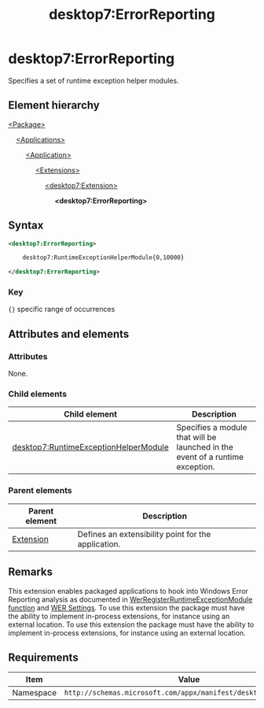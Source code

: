 ﻿---
title: desktop7:ErrorReporting
description: Specifies a set of runtime exception helper modules.
ms.date: 10/15/2021
ms.topic: reference
keywords: windows 10, uwp, schema, manifest, desktop, extension 
ms.custom: 19H1
---

# desktop7:ErrorReporting

Specifies a set of runtime exception helper modules.

## Element hierarchy

[\<Package\>](element-package.md)

&nbsp;&nbsp;&nbsp;&nbsp;[\<Applications\>](element-applications.md)

&nbsp;&nbsp;&nbsp;&nbsp; &nbsp;&nbsp;&nbsp;&nbsp;[\<Application\>](element-application.md)

&nbsp;&nbsp;&nbsp;&nbsp; &nbsp;&nbsp;&nbsp;&nbsp; &nbsp;&nbsp;&nbsp;&nbsp;[\<Extensions\>](element-1-extensions.md)

&nbsp;&nbsp;&nbsp;&nbsp; &nbsp;&nbsp;&nbsp;&nbsp; &nbsp;&nbsp;&nbsp;&nbsp; &nbsp;&nbsp;&nbsp;&nbsp;[\<desktop7:Extension\>](element-desktop7-extension.md)

&nbsp;&nbsp;&nbsp;&nbsp; &nbsp;&nbsp;&nbsp;&nbsp; &nbsp;&nbsp;&nbsp;&nbsp; &nbsp;&nbsp;&nbsp;&nbsp; &nbsp;&nbsp;&nbsp;&nbsp;**\<desktop7:ErrorReporting\>**

## Syntax

```xml
<desktop7:ErrorReporting>

    desktop7:RuntimeExceptionHelperModule{0,10000}

</desktop7:ErrorReporting>
```

### Key

`{}` specific range of occurrences

## Attributes and elements

### Attributes

None.

### Child elements

| Child element | Description |
|-|-|
| [desktop7:RuntimeExceptionHelperModule](element-desktop7-runtimeexceptionhelpermodule.md) | Specifies a module that will be launched in the event of a runtime exception. |  

### Parent elements

| Parent element | Description |
|-|-|
| [Extension](element-desktop7-extension.md) | Defines an extensibility point for the application. |  

## Remarks

This extension enables packaged applications to hook into Windows Error Reporting analysis as documented in [WerRegisterRuntimeExceptionModule function](/windows/win32/api/werapi/nf-werapi-werregisterruntimeexceptionmodule) and [WER Settings](/windows/win32/wer/wer-settings). To use this extension the package must have the ability to implement in-process extensions, for instance using an external location.
To use this extension the package must have the ability to implement in-process extensions, for instance using an external location.

## Requirements

| Item  | Value  |
|--|--|
| Namespace | `http://schemas.microsoft.com/appx/manifest/desktop/windows10/7` |
